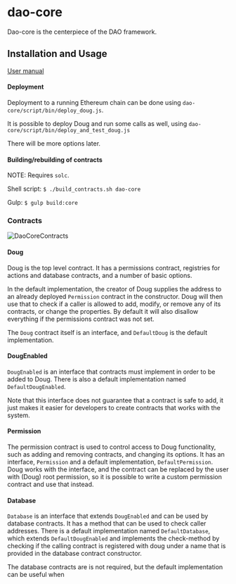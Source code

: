 # dao-core

Dao-core is the centerpiece of the DAO framework.

## Installation and Usage

[User manual](https://github.com/smartcontractproduction/dao/blob/master/docs/Manual.md)

#### Deployment

Deployment to a running Ethereum chain can be done using `dao-core/script/bin/deploy_doug.js`.

It is possible to deploy Doug and run some calls as well, using `dao-core/script/bin/deploy_and_test_doug.js`
 
There will be more options later.

#### Building/rebuilding of contracts

NOTE: Requires `solc`.

Shell script: `$ ./build_contracts.sh dao-core`

Gulp: `$ gulp build:core`

### Contracts

![DaoCoreContracts](../docs/images/dao-core-contracts.png)

#### Doug

Doug is the top level contract. It has a permissions contract, registries for actions and database contracts, and a number of basic options.

In the default implementation, the creator of Doug supplies the address to an already deployed `Permission` contract in the constructor. Doug will then use that to check if a caller is allowed to add, modify, or remove any of its contracts, or change the properties. By default it will also disallow everything if the permissions contract was not set.

The `Doug` contract itself is an interface, and `DefaultDoug` is the default implementation. 

#### DougEnabled

`DougEnabled` is an interface that contracts must implement in order to be added to Doug. There is also a default implementation named `DefaultDougEnabled`.
 
Note that this interface does not guarantee that a contract is safe to add, it just makes it easier for developers to create contracts that works with the system.

#### Permission

The permission contract is used to control access to Doug functionality, such as adding and removing contracts, and changing its options. It has an interface, `Permission` and a default implementation, `DefaultPermission`. Doug works with the interface, and the contract can be replaced by the user with (Doug) root permission, so it is possible to write a custom permission contract and use that instead.

#### Database

`Database` is an interface that extends `DougEnabled` and can be used by database contracts. It has a method that can be used to check caller addresses. There is a default implementation named `DefaultDatabase`, which extends `DefaultDougEnabled` and implements the check-method by checking if the calling contract is registered with doug under a name that is provided in the database contract constructor. 

The database contracts are is not required, but the default implementation can be useful when 